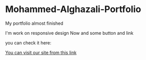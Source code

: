 # Mohammed-Alghazali-Portfolio

 My portfolio almost finished 
 
 I'm work on responsive design Now and some button and link
 
 you can check it here:
 
 [You can visit our site from this link](https://gsg-g8.github.io/Mohammed-Alghazali-Portfolio/)
 
 
